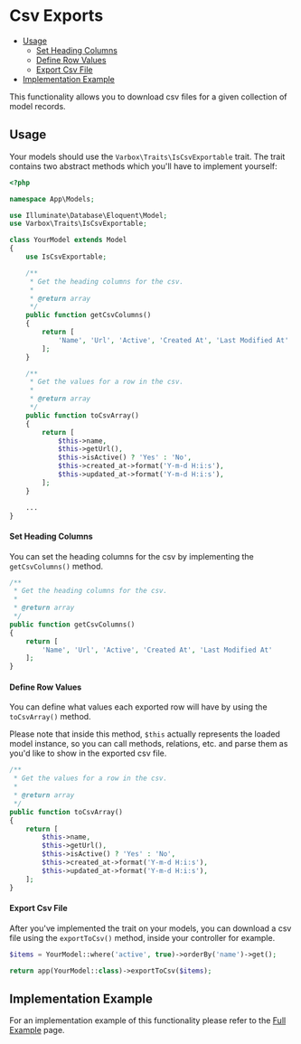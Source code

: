 <h1>Csv Exports</h1>

- [Usage](#usage)
    - [Set Heading Columns](#set-heading-columns)
    - [Define Row Values](#define-row-values)
    - [Export Csv File](#export-csv-file)
- [Implementation Example](#implementation-example)

<p id="first-p">
This functionality allows you to download csv files for a given collection of model records.
</p>

<a name="usage"></a>
## Usage

Your models should use the `Varbox\Traits\IsCsvExportable` trait. 
The trait contains two abstract methods which you'll have to implement yourself:

```php
<?php

namespace App\Models;

use Illuminate\Database\Eloquent\Model;
use Varbox\Traits\IsCsvExportable;

class YourModel extends Model
{
    use IsCsvExportable;

    /**
     * Get the heading columns for the csv.
     *
     * @return array
     */
    public function getCsvColumns()
    {
        return [
            'Name', 'Url', 'Active', 'Created At', 'Last Modified At'
        ];
    }

    /**
     * Get the values for a row in the csv.
     *
     * @return array
     */
    public function toCsvArray()
    {
        return [
            $this->name,
            $this->getUrl(),
            $this->isActive() ? 'Yes' : 'No',
            $this->created_at->format('Y-m-d H:i:s'),
            $this->updated_at->format('Y-m-d H:i:s'),
        ];
    }

    ...
}
```

<a name="set-heading-columns"></a>
#### Set Heading Columns

You can set the heading columns for the csv by implementing the `getCsvColumns()` method.

```php
/**
 * Get the heading columns for the csv.
 *
 * @return array
 */
public function getCsvColumns()
{
    return [
        'Name', 'Url', 'Active', 'Created At', 'Last Modified At'
    ];
}
```

<a name="define-row-values"></a>
#### Define Row Values

You can define what values each exported row will have by using the `toCsvArray()` method.

Please note that inside this method, `$this` actually represents the loaded model instance, so you can call methods, relations, etc. and parse them as you'd  like to show in the exported csv file.

```php
/**
 * Get the values for a row in the csv.
 *
 * @return array
 */
public function toCsvArray()
{
    return [
        $this->name,
        $this->getUrl(),
        $this->isActive() ? 'Yes' : 'No',
        $this->created_at->format('Y-m-d H:i:s'),
        $this->updated_at->format('Y-m-d H:i:s'),
    ];
}
```

<a name="export-csv-file"></a>
#### Export Csv File

After you've implemented the trait on your models, you can download a csv file using the `exportToCsv()` method, inside your controller for example.

```php
$items = YourModel::where('active', true)->orderBy('name')->get();

return app(YourModel::class)->exportToCsv($items);
```

<a name="implementation-example"></a>
## Implementation Example

For an implementation example of this functionality please refer to the [Full Example](/docs/{{version}}/full-example#csv-exports) page.

